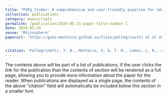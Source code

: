 ```yaml
---
title: "PGPg_finder: A comprehensive and user-friendly pipeline for identifying plant growth-promoting genes in genomic and metagenomic data"
collection: publications
category: manuscripts
permalink: /publication/2024-05-23-paper-title-number-1
date: 2024-05-24
venue: 'Rhizosphere'
paperurl: 'https://guto-monteiro.github.io/files/pellegrinetti et al 2024.pdf'


citation: 'Pellegrinetti, T. A., Monteiro, G. G. T. N., Lemos, L. N., dos Santos, R. A. C., Barros, A. G., & Mendes, L. W. (2024). PGPg_finder: A comprehensive and user-friendly pipeline for identifying plant growth-promoting genes in genomic and metagenomic data. <i>Rhizosphere</i>, 30, 100905.'
---
```


The contents above will be part of a list of publications, if the user clicks the link for the publication than the contents of section will be rendered as a full page, allowing you to provide more information about the paper for the reader. When publications are displayed as a single page, the contents of the above "citation" field will automatically be included below this section in a smaller font.

